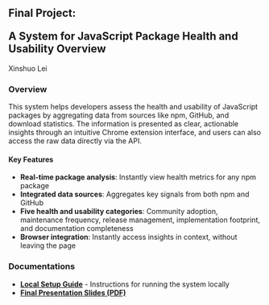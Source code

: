<h2>
  <p> Final Project: </p>
  <span> A System for JavaScript Package Health and Usability Overview </span>
</h2>

Xinshuo Lei

### Overview

This system helps developers assess the health and usability of JavaScript packages by aggregating data from sources like npm, GitHub, and download statistics. The information is presented as clear, actionable insights through an intuitive Chrome extension interface, and users can also access the raw data directly via the API.

#### Key Features

- **Real-time package analysis**: Instantly view health metrics for any npm package  
- **Integrated data sources**: Aggregates key signals from both npm and GitHub  
- **Five health and usability categories**: Community adoption, maintenance frequency, release management, implementation footprint, and documentation completeness  
- **Browser integration**: Instantly access insights in context, without leaving the page
  
### Documentations

- **[Local Setup Guide](documentations/Local%20Setup%20Guide.md)** - Instructions for running the system locally
- **[Final Presentation Slides (PDF)](documentations/Final%20Presentation%20Slides.pdf)**